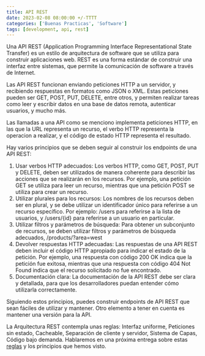 ```yaml
---
title: API REST
date: 2023-02-08 08:00:00 +/-TTTT
categories: ['Buenas Practicas', 'Software']
tags: [development, api, rest]
---
```


Una API REST (Application Programming Interface Representational State Transfer) es un estilo de arquitectura de software que se utiliza para construir aplicaciones web. REST es una forma estándar de construir una interfaz entre sistemas, que permite la comunicación de software a través de Internet.

Las API REST funcionan enviando peticiones HTTP a un servidor, y recibiendo respuestas en formatos como JSON o XML. Estas peticiones pueden ser GET, POST, PUT, DELETE, entre otros, y permiten realizar tareas como leer y escribir datos en una base de datos remota, autenticar usuarios, y mucho más.

Las llamadas a una API como se menciono implementa peticiones HTTP, en las que la URL representa un recurso, el verbo HTTP representa la operacion a realizar, y el código de estado HTTP representa el resultado.

Hay varios principios que se deben seguir al construir los endpoints de una API REST:

1. Usar verbos HTTP adecuados: Los verbos HTTP, como GET, POST, PUT y DELETE, deben ser utilizados de manera coherente para describir las acciones que se realizarán en los recursos. Por ejemplo, una petición GET se utiliza para leer un recurso, mientras que una petición POST se utiliza para crear un recurso.
2. Utilizar plurales para los recursos: Los nombres de los recursos deben ser en plural, y se debe utilizar un identificador único para referirse a un recurso específico. Por ejemplo: /users para referirse a la lista de usuarios, y /users/{id} para referirse a un usuario en particular.
3. Utilizar filtros y parámetros de búsqueda: Para obtener un subconjunto de recursos, se deben utilizar filtros y parámetros de búsqueda adecuados, /products/?area=west
4. Devolver respuestas HTTP adecuadas: Las respuestas de una API REST deben incluir el código HTTP apropiado para indicar el estado de la petición. Por ejemplo, una respuesta con código 200 OK indica que la petición fue exitosa, mientras que una respuesta con código 404 Not Found indica que el recurso solicitado no fue encontrado.
5. Documentación clara: La documentación de la API REST debe ser clara y detallada, para que los desarrolladores puedan entender cómo utilizarla correctamente.

Siguiendo estos principios, puedes construir endpoints de API REST que sean fáciles de utilizar y mantener. Otro elemento a tener en cuenta es mantener una versión para la API.

La Arquitectura REST contempla unas reglas: Interfaz uniforme, Peticiones sin estado, Cacheable, Separación de cliente y servidor, Sistema de Capas, Código bajo demanda. Hablaremos en una próxima entrega sobre estas [reglas][reglas-arq-rest] y los principios que hemos visto.

[reglas-arq-rest]: https://iam3mer.xyz/blog/posts/arq-rest